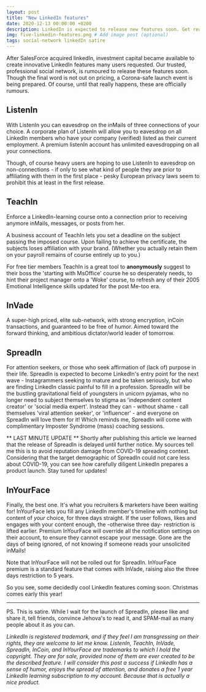 ```yaml
---
layout: post
title: "New LinkedIn features"
date: 2020-12-13 00:00:00 +0200
description: LinkedIn is expected to release new features soon. Get ready! # Add post description (optional)
img: five-linkedin-features.png # Add image post (optional)
tags: social-network linkedIn satire
---
```


After SalesForce acquired linkedIn, investment capital became available to create innovative LinkedIn features many users requested. Our trusted, professional social network, is rumoured to release these features soon. Though the final word is not out on pricing, a Corona-safe launch event is being prepared. Of course, until that really happens, these are officially rumours.

## ListenIn
With ListenIn you can eavesdrop on the inMails of three connections of your choice. A corporate plan of ListenIn will allow you to eavesdrop on all LinkedIn members who have your company (verified) listed as their current employment. A premium listenIn account has unlimited eavesdropping on all your connections.

Though, of course heavy users are hoping to use ListenIn to eavesdrop on non-connections - if only to see what kind of people they are prior to affiliating with them in the first place - pesky European privacy laws seem to prohibit this at least in the first release.

## TeachIn
Enforce a LinkedIn-learning course onto a connection prior to receiving anymore inMails, messages, or posts from her.

A business account of TeachIn lets you set a deadline on the subject passing the imposed course. Upon failing to achieve the certificate, the subjects loses affiliation with your brand. (Whether you actually retain them on your payroll remains of course entirely up to you.)

For free tier members TeachIn is a great tool to **anonymously** suggest to their boss the 'starting with MsOffice'  course he so desperately needs, to hint their project manager onto a 'Woke' course, to refresh any of their 2005 Emotional Intelligence skills updated for the post Me-too era.

## InVade
A super-high priced, elite sub-network, with strong encryption, inCoin transactions, and guaranteed to be free of humor. Aimed toward the forward thinking, and ambitious dictator/world leader of tomorrow.

## SpreadIn
For attention seekers, or those who seek affirmation of (lack of) purpose in their life. SpreadIn is expected to become LinkedIn's entry point for the next wave - Instagrammers seeking to mature and be taken seriously, but who are finding LinkedIn classic painful to fill in a profession. SpreadIn will be the bustling gravitational field of   youngsters in unicorn pyjamas, who no longer need to subject themselves to stigma as 'independent content creator' or 'social media expert'. Instead they can - without shame - call themselves 'viral attention seeker', or 'influencer' - and everyone on SpreadIn will love them for it! Which reminds me, SpreadIn will come with complimentary Imposter Syndrome (mass) coaching sessions.

** LAST MINUTE UPDATE ** Shortly after publishing this article we learned that the release of SpreadIn is delayed until further notice. My sources tell me this is to avoid reputation damage from COVID-19 spreading context. Considering that the target demographic of SpreadIn could not care less about COVID-19, you can see how carefully diligent LinkedIn prepares a product launch. Stay tuned for updates!

## InYourFace
Finally, the best one. It's what you recruiters & marketers have been waiting for! InYourFace lets you fill any LinkedIn member's timeline with nothing but content of *your* choice, for three days straight. If the user follows, likes and engages with your content enough, the -otherwise three day- restriction is lifted earlier. Premium InYourFace  will override all the notification settings on their account, to ensure they cannot escape your message.
Gone are the days of being ignored, of not knowing if someone reads your unsolicited inMails!

Note that InYourFace will not be rolled out for SpreadIn. InYourFace premium is a standard feature that comes with InVade, raising also the three days restriction to 5 years.

So you see, some decidedly cool LinkedIn features coming soon. Christmas comes early this year!


___

PS. This is satire. While I wait for the launch of SpreadIn, please like and share it, tell friends, convince Jehova's to read it, and SPAM-mail as many people about it as you can.


*LinkedIn is registered trademark, and if they feel I am transgressing on their rights, they are welcome to let me know. ListenIn, TeachIn, InVade, SpreadIn, InCoin, and InYourFace are trademarks to which I hold the copyright. They are for sale, provided none of them are ever created to be the described feature. I will consider this post a success if LinkedIn has a sense of humor, enjoys the spread of attention, and donates a free 1 year LinkedIn learning subscription to my account. Because that is actually a nice product.*
